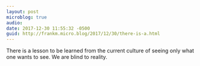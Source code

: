 ```yaml
---
layout: post
microblog: true
audio: 
date: 2017-12-30 11:55:32 -0500
guid: http://frankm.micro.blog/2017/12/30/there-is-a.html
---
```

There is a lesson to be learned from the current culture of seeing only what one wants to see. We are blind to reality. 
